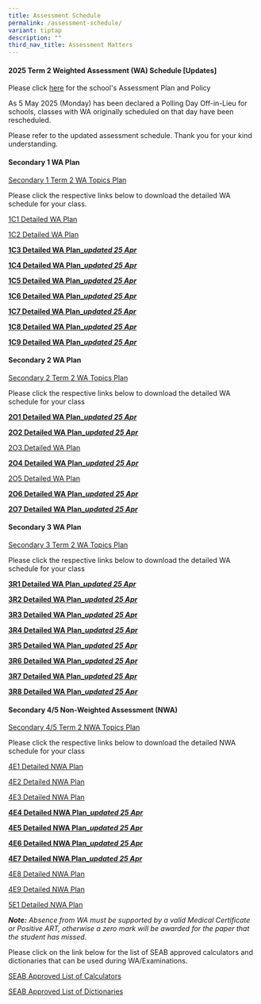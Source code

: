 ```yaml
---
title: Assessment Schedule
permalink: /assessment-schedule/
variant: tiptap
description: ""
third_nav_title: Assessment Matters
---
```

<h4>2025 Term 2 Weighted Assessment (WA) Schedule <strong>[Updates]</strong></h4>
<p>Please click <a href="https://www.bartleysec.moe.edu.sg/assessment-plan-and-policy/" rel="noopener nofollow" target="_blank">here</a> for
the school's Assessment Plan and Policy</p>
<p>As 5 May 2025 (Monday) has been declared a Polling Day Off-in-Lieu for
schools, classes with WA originally scheduled on that day have been rescheduled.</p>
<p>Please refer to the updated assessment schedule. Thank you for your kind
understanding.</p>
<p></p>
<h4>Secondary 1 WA Plan</h4>
<p><a href="/files/S1_T2WA_Overall_Schedule_2025_updated_1_Apr.pdf" rel="noopener nofollow" target="_blank">Secondary 1 Term 2 WA Topics Plan</a>
</p>
<p>Please click the respective links below to download the detailed WA schedule
for your class.</p>
<p><a href="/files/1C1_Term_2_WA_Detailed_Schedule_2025.pdf" rel="noopener nofollow" target="_blank">1C1 Detailed WA Plan</a>
</p>
<p><a href="/files/1C2_Term_2_WA_Detailed_Schedule_2025.pdf" rel="noopener nofollow" target="_blank">1C2 Detailed WA Plan</a>
</p>
<p><strong><a href="/files/1C3_Term_2_WA_Detailed_Schedule_2025_updated.pdf" rel="noopener nofollow" target="_blank">1C3 Detailed WA Plan_</a><em><a href="/files/1C3_Term_2_WA_Detailed_Schedule_2025_updated.pdf" rel="noopener nofollow" target="_blank">updated 25 Apr</a></em></strong>
</p>
<p><strong><a href="/files/1C4_Term_2_WA_Detailed_Schedule_2025_updated.pdf" rel="noopener nofollow" target="_blank">1C4 Detailed WA Plan_</a><em><a href="/files/1C4_Term_2_WA_Detailed_Schedule_2025_updated.pdf" rel="noopener nofollow" target="_blank">updated 25 Apr</a></em></strong>
</p>
<p><strong><a href="/files/1C5_Term_2_WA_Detailed_Schedule_2025_updated.pdf" rel="noopener nofollow" target="_blank">1C5 Detailed WA Plan_</a><em><a href="/files/1C5_Term_2_WA_Detailed_Schedule_2025_updated.pdf" rel="noopener nofollow" target="_blank">updated 25 Apr</a></em></strong>
</p>
<p><strong><a href="/files/1C6_Term_2_WA_Detailed_Schedule_2025_updated.pdf" rel="noopener nofollow" target="_blank">1C6 Detailed WA Plan_</a><em><a href="/files/1C6_Term_2_WA_Detailed_Schedule_2025_updated.pdf" rel="noopener nofollow" target="_blank">updated 25 Apr</a></em></strong>
</p>
<p><strong><a href="/files/1C7_Term_2_WA_Detailed_Schedule_2025_updated.pdf" rel="noopener nofollow" target="_blank">1C7 Detailed WA Plan_</a><em><a href="/files/1C7_Term_2_WA_Detailed_Schedule_2025_updated.pdf" rel="noopener nofollow" target="_blank">updated 25 Apr</a></em></strong>
</p>
<p><strong><a href="/files/1C8_Term_2_WA_Detailed_Schedule_2025_updated.pdf" rel="noopener nofollow" target="_blank">1C8 Detailed WA Plan_</a><em><a href="/files/1C8_Term_2_WA_Detailed_Schedule_2025_updated.pdf" rel="noopener nofollow" target="_blank">updated 25 Apr</a></em></strong>
</p>
<p><strong><a href="/files/1C9_Term_2_WA_Detailed_Schedule_2025_updated.pdf" rel="noopener nofollow" target="_blank">1C9 Detailed WA Plan_</a><em><a href="/files/1C9_Term_2_WA_Detailed_Schedule_2025_updated.pdf" rel="noopener nofollow" target="_blank">updated 25 Apr</a></em></strong>
</p>
<p></p>
<h4>Secondary 2 WA Plan</h4>
<p><a href="/files/S2_T2WA_Overall_Schedule_2025.pdf" rel="noopener nofollow" target="_blank">Secondary 2 Term 2 WA Topics Plan</a>
</p>
<p>Please click the respective links below to download the detailed WA schedule
for your class</p>
<p><strong><a href="/files/2O1_Term_2_WA_Detailed_Schedule_2025_updated.pdf" rel="noopener nofollow" target="_blank">2O1 Detailed WA Plan_</a><em><a href="/files/2O1_Term_2_WA_Detailed_Schedule_2025_updated.pdf" rel="noopener nofollow" target="_blank">updated 25 Apr</a></em></strong>
</p>
<p><strong><a href="/files/2O2_Term_2_WA_Detailed_Schedule_2025_updated.pdf" rel="noopener nofollow" target="_blank">2O2 Detailed WA Plan_</a><em><a href="/files/2O2_Term_2_WA_Detailed_Schedule_2025_updated.pdf" rel="noopener nofollow" target="_blank">updated 25 Apr</a></em></strong>
</p>
<p><a href="/files/2O3_Term_2_WA_Detailed_Schedule_2025.pdf" rel="noopener nofollow" target="_blank">2O3 Detailed WA Plan</a>
</p>
<p><strong><a href="/files/2O4_Term_2_WA_Detailed_Schedule_2025_updated.pdf" rel="noopener nofollow" target="_blank">2O4 Detailed WA Plan_</a><em><a href="/files/2O4_Term_2_WA_Detailed_Schedule_2025_updated.pdf" rel="noopener nofollow" target="_blank">updated 25 Apr</a></em></strong>
</p>
<p><a href="/files/2O5_Term_2_WA_Detailed_Schedule_2025.pdf" rel="noopener nofollow" target="_blank">2O5 Detailed WA Plan</a>
</p>
<p><strong><a href="/files/2O6_Term_2_WA_Detailed_Schedule_2025_updated.pdf" rel="noopener nofollow" target="_blank">2O6 Detailed WA Plan_</a><em><a href="/files/2O6_Term_2_WA_Detailed_Schedule_2025_updated.pdf" rel="noopener nofollow" target="_blank">updated 25 Apr</a></em></strong>
</p>
<p><strong><a href="/files/2O7_Term_2_WA_Detailed_Schedule_2025_updated.pdf" rel="noopener nofollow" target="_blank">2O7 Detailed WA Plan_</a><em><a href="/files/2O7_Term_2_WA_Detailed_Schedule_2025_updated.pdf" rel="noopener nofollow" target="_blank">updated 25 Apr</a></em></strong>
</p>
<p></p>
<h4>Secondary 3 WA Plan</h4>
<p><a href="/files/S3_T2WA_Overall_Schedule_2025.pdf" rel="noopener nofollow" target="_blank">Secondary 3 Term 2 WA Topics Plan</a>
</p>
<p>Please click the respective links below to download the detailed WA schedule
for your class</p>
<p><strong><a href="/files/3R1_Term_2_WA_Detailed_Schedule_2025_updated.pdf" rel="noopener nofollow" target="_blank">3R1 Detailed WA Plan_</a><em><a href="/files/3R1_Term_2_WA_Detailed_Schedule_2025_updated.pdf" rel="noopener nofollow" target="_blank">updated 25 Apr</a></em></strong>
</p>
<p><strong><a href="/files/3R2_Term_2_WA_Detailed_Schedule_2025_updated.pdf" rel="noopener nofollow" target="_blank">3R2 Detailed WA Plan_</a><em><a href="/files/3R2_Term_2_WA_Detailed_Schedule_2025_updated.pdf" rel="noopener nofollow" target="_blank">updated 25 Apr</a></em></strong>
</p>
<p><strong><a href="/files/3R3_Term_2_WA_Detailed_Schedule_2025_updated.pdf" rel="noopener nofollow" target="_blank">3R3 Detailed WA Plan_</a><em><a href="/files/3R3_Term_2_WA_Detailed_Schedule_2025_updated.pdf" rel="noopener nofollow" target="_blank">updated 25 Ap</a></em><a href="/files/3R3_Term_2_WA_Detailed_Schedule_2025_updated.pdf" rel="noopener nofollow" target="_blank">r</a></strong>
</p>
<p><strong><a href="/files/3R4_Term_2_WA_Detailed_Schedule_2025_updated.pdf" rel="noopener nofollow" target="_blank">3R4 Detailed WA Plan_</a><em><a href="/files/3R4_Term_2_WA_Detailed_Schedule_2025_updated.pdf" rel="noopener nofollow" target="_blank">updated 25 Apr</a></em></strong>
</p>
<p><strong><a href="/files/3R5_Term_2_WA_Detailed_Schedule_2025_updated.pdf" rel="noopener nofollow" target="_blank">3R5 Detailed WA Plan_</a><em><a href="/files/3R5_Term_2_WA_Detailed_Schedule_2025_updated.pdf" rel="noopener nofollow" target="_blank">updated 25 Apr</a></em></strong>
</p>
<p><strong><a href="/files/3R6_Term_2_WA_Detailed_Schedule_2025_updated.pdf" rel="noopener nofollow" target="_blank">3R6 Detailed WA Plan_</a><em><a href="/files/3R6_Term_2_WA_Detailed_Schedule_2025_updated.pdf" rel="noopener nofollow" target="_blank">updated 25 Apr</a></em></strong>
</p>
<p><strong><a href="/files/3R7_Term_2_WA_Detailed_Schedule_2025_updated.pdf" rel="noopener nofollow" target="_blank">3R7 Detailed WA Plan_</a><em><a href="/files/3R7_Term_2_WA_Detailed_Schedule_2025_updated.pdf" rel="noopener nofollow" target="_blank">updated 25 Apr</a></em></strong>
</p>
<p><strong><a href="/files/3R8_Term_2_WA_Detailed_Schedule_2025_updated.pdf" rel="noopener nofollow" target="_blank">3R8 Detailed WA Plan_</a><em><a href="/files/3R8_Term_2_WA_Detailed_Schedule_2025_updated.pdf" rel="noopener nofollow" target="_blank">updated 25 Apr</a></em></strong>
</p>
<p></p>
<h4>Secondary 4/5 Non-Weighted Assessment (NWA)</h4>
<p><a href="/files/S4_5_T2NWA_Overall_Schedule_2025.pdf" rel="noopener nofollow" target="_blank">Secondary 4/5 Term 2 NWA Topics Plan</a>
</p>
<p>Please click the respective links below to download the detailed NWA schedule
for your class</p>
<p><a href="/files/S4E1_Term_2_NWA_Detailed_Schedule_2025.pdf" rel="noopener nofollow" target="_blank">4E1 Detailed NWA Plan</a>
</p>
<p><a href="/files/S4E2_Term_2_NWA_Detailed_Schedule_2025.pdf" rel="noopener nofollow" target="_blank">4E2 Detailed NWA Plan</a>
</p>
<p><a href="/files/S4E3_Term_2_NWA_Detailed_Schedule_2025.pdf" rel="noopener nofollow" target="_blank">4E3 Detailed NWA Plan</a>
</p>
<p><strong><a href="/files/S4E4_Term_2_NWA_Detailed_Schedule_2025_Updated.pdf" rel="noopener nofollow" target="_blank">4E4 Detailed NWA Plan_</a><em><a href="/files/S4E4_Term_2_NWA_Detailed_Schedule_2025_Updated.pdf" rel="noopener nofollow" target="_blank">updated 25 Apr</a></em></strong>
</p>
<p><strong><a href="/files/S4E5_Term_2_NWA_Detailed_Schedule_2025_Updated.pdf" rel="noopener nofollow" target="_blank">4E5 Detailed NWA Plan_</a><em><a href="/files/S4E5_Term_2_NWA_Detailed_Schedule_2025_Updated.pdf" rel="noopener nofollow" target="_blank">updated 25 Apr</a></em></strong>
</p>
<p><strong><a href="/files/S4E6_Term_2_NWA_Detailed_Schedule_2025_Updated.pdf" rel="noopener nofollow" target="_blank">4E6 Detailed NWA Plan_</a><em><a href="/files/S4E6_Term_2_NWA_Detailed_Schedule_2025_Updated.pdf" rel="noopener nofollow" target="_blank">updated 25 Apr</a></em></strong>
</p>
<p><strong><a href="/files/S4E7_Term_2_NWA_Detailed_Schedule_2025_Updated.pdf" rel="noopener nofollow" target="_blank">4E7 Detailed NWA Plan_</a><em><a href="/files/S4E7_Term_2_NWA_Detailed_Schedule_2025_Updated.pdf" rel="noopener nofollow" target="_blank">updated 25 Apr</a></em></strong>
</p>
<p><a href="/files/S4E8_Term_2_NWA_Detailed_Schedule_2025.pdf" rel="noopener nofollow" target="_blank">4E8 Detailed NWA Plan</a>
</p>
<p><a href="/files/S4E9_Term_2_NWA_Detailed_Schedule_2025.pdf" rel="noopener nofollow" target="_blank">4E9 Detailed NWA Plan</a>
</p>
<p><a href="/files/S5E1_Term_2_NWA_Detailed_Schedule_2025.pdf" rel="noopener nofollow" target="_blank">5E1 Detailed NWA Plan</a>
</p>
<p></p>
<p><strong><em>Note:</em></strong><em> Absence from WA must be supported by a valid Medical Certificate or Positive ART, otherwise a zero mark will be awarded for the paper that the student has missed</em>.</p>
<p>Please click on the link below for the list of SEAB approved calculators
and dictionaries that can be used during WA/Examinations.</p>
<p><a href="https://file.go.gov.sg/seab-approvedcalculators.pdf" rel="noopener nofollow" target="_blank">SEAB Approved List of Calculators</a>
</p>
<p><a href="https://file.go.gov.sg/seab-approveddictionaries.pdf" rel="noopener nofollow" target="_blank">SEAB Approved List of Dictionaries</a>
</p>
<p></p>
<p></p>
<p></p>
<p></p>